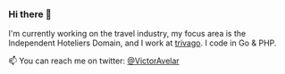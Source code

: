 ### Hi there 👋

I'm currently working on the travel industry, my focus area is the Independent Hoteliers Domain, and I work at [trivago](https://github.com/trivago).
I code in Go & PHP.

📫 You can reach me on twitter: [@VictorAvelar](https://twitter.com/VictorAvelar)

<!--
**VictorAvelar/VictorAvelar** is a ✨ _special_ ✨ repository because its `README.md` (this file) appears on your GitHub profile.

Here are some ideas to get you started:

- 🔭 I’m currently working on ...
- 🌱 I’m currently learning ...
- 👯 I’m looking to collaborate on ...
- 🤔 I’m looking for help with ...
- 💬 Ask me about ...
- 📫 How to reach me: ...
- 😄 Pronouns: ...
- ⚡ Fun fact: ...
-->

